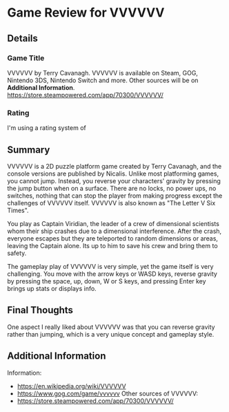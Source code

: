 # Game Review for VVVVVV

## Details

### Game Title
VVVVVV by Terry Cavanagh. VVVVVV is available on Steam, GOG, Nintendo 3DS, Nintendo Switch and more. Other sources will be on **Additional Information**.
https://store.steampowered.com/app/70300/VVVVVV/

### Rating
I'm using a rating system of

## Summary
VVVVVV is a 2D puzzle platform game created by Terry Cavanagh, and the console versions are published by Nicalis. Unlike most platforming games, you cannot jump. Instead, you reverse your characters' gravity by pressing the jump button when on a surface. There are no locks, no power ups, no switches, nothing that can stop the player from making progress except the challenges of VVVVVV itself. VVVVVV is also known as "The Letter V Six Times".

You play as Captain Viridian, the leader of  a crew of dimensional scientists whom their ship crashes due to a dimensional interference. After the crash, everyone escapes but they are teleported to random dimensions or areas, leaving the Captain alone. Its up to him to save his crew and bring them to safety.

The gameplay play of VVVVVV is very simple, yet the game itself is very challenging. You move with the arrow keys or WASD keys, reverse gravity by pressing the space, up, down, W or S keys, and pressing Enter key brings up stats or displays info.

## Final Thoughts
One aspect I really liked about VVVVVV was that you can reverse gravity rather than jumping, which is a very unique concept and gameplay style.

## Additional Information
Information:
  * https://en.wikipedia.org/wiki/VVVVVV
  * https://www.gog.com/game/vvvvvv
Other sources of VVVVVV:
  * https://store.steampowered.com/app/70300/VVVVVV/
